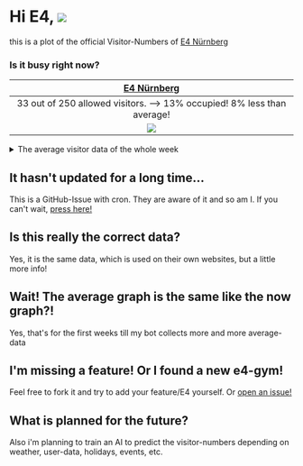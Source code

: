 # Hi E4, ![](https://komarev.com/ghpvc/?username=bloedboemmel&color=green&label=Visitors)
<!-- BEGIN UPDATINGSUMMARY BOARD-->
this is a plot of the official Visitor-Numbers of [E4 Nürnberg](https://www.boulderhalle-e4.de/)
<!-- END UPDATINGSUMMARY BOARD-->
### Is it busy right now?
<!-- BEGIN UPDATINGDATA BOARD-->
| [E4 Nürnberg](https://www.boulderhalle-e4.de/) |
|:-:|
| 33 out of 250 allowed visitors. --> 13% occupied! 8% less than average! |
|<img src="./png/e4Nürnberg12_26_12.png">|
<!-- END UPDATINGDATA BOARD-->


<details>
  <summary>The average visitor data of the whole week</summary>

<!-- BEGIN UPDATINGDAYSPNG BOARD-->
| E4 Nürnberg |
|:-:|
|<img src="png/OtherDays/e4NürnbergMonday.png">|
|<img src="png/OtherDays/e4NürnbergTuesday.png">|
|<img src="png/OtherDays/e4NürnbergWednesday.png">|
|<img src="png/OtherDays/e4NürnbergThursday.png">|
|<img src="png/OtherDays/e4NürnbergFriday.png">|
|<img src="png/OtherDays/e4NürnbergSaturday.png">|
|<img src="png/OtherDays/e4NürnbergSunday.png">|
<!-- END UPDATINGDAYSPNG BOARD-->
</details>

## It hasn't updated for a long time...
This is a GitHub-Issue with cron. They are aware of it and so am I. 
If you can't wait, [press here!](https://github.com/bloedboemmel/e4/issues/new?title=E4%3AUpdate%20Yourself%21&body=Please+do+not+change+the+title.+Just+click+"Submit+new+issue".+You+don't+need+to+do+anything+else+%3AD)

## Is this really the correct data?
Yes, it is the same data, which is used on their own websites, but a little more info!

## Wait! The average graph is the same like the now graph?!
Yes, that's for the first weeks till my bot collects more and more average-data

## I'm missing a feature! Or I found a new e4-gym!
Feel free to fork it and try to add your feature/E4 yourself. Or [open an issue!](https://github.com/bloedboemmel/boulderado/issues/new)

## What is planned for the future?
Also i'm planning to train an AI to predict the visitor-numbers depending on weather, user-data, holidays, events, etc.
